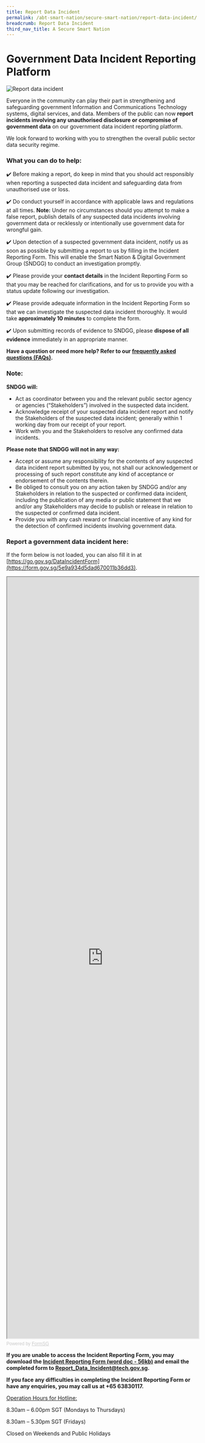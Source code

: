 ```yaml
---
title: Report Data Incident
permalink: /abt-smart-nation/secure-smart-nation/report-data-incident/
breadcrumb: Report Data Incident
third_nav_title: A Secure Smart Nation
---
```

# Government Data Incident Reporting Platform
![Report data incident](/images/RDI.jpg)

Everyone in the community can play their part in strengthening and safeguarding government Information and Communications Technology systems, digital services, and data. Members of the public can now **report incidents involving any unauthorised disclosure or compromise of government data** on our government data incident reporting platform.

We look forward to working with you to strengthen the overall public sector data security regime. 

### What you can do to help:
✔️ Before making a report, do keep in mind that you should act responsibly when reporting a suspected data incident and safeguarding data from unauthorised use or loss.

✔️ Do conduct yourself in accordance with applicable laws and regulations at all times. **Note:** Under no circumstances should you attempt to make a false report, publish details of any suspected data incidents involving government data or recklessly or intentionally use government data for wrongful gain.

✔️ Upon detection of a suspected government data incident, notify us as soon as possible by submitting a report to us by filling in the Incident Reporting Form. This will enable the Smart Nation & Digital Government Group (SNDGG) to conduct an investigation promptly.

✔️ Please provide your **contact details** in the Incident Reporting Form so that you may be reached for clarifications, and for us to provide you with a status update following our investigation.

✔️ Please provide adequate information in the Incident Reporting Form so that we can investigate the suspected data incident thoroughly. It would take **approximately 10 minutes** to complete the form.

✔️ Upon submitting records of evidence to SNDGG, please **dispose of all evidence** immediately in an appropriate manner.

 
**Have a question or need more help? Refer to our [frequently asked questions (FAQs)](/report-data-incident/faq/).**

### **Note:**
**SNDGG will:**
- Act as coordinator between you and the relevant public sector agency or agencies (“Stakeholders”) involved in the suspected data incident.
- Acknowledge receipt of your suspected data incident report and notify the Stakeholders of the suspected data incident; generally within 1 working day from our receipt of your report.
- Work with you and the Stakeholders to resolve any confirmed data incidents.

**Please note that SNDGG will not in any way:**
- Accept or assume any responsibility for the contents of any suspected data incident report submitted by you, not shall our acknowledgement or processing of such report constitute any kind of acceptance or endorsement of the contents therein.
- Be obliged to consult you on any action taken by SNDGG and/or any Stakeholders in relation to the suspected or confirmed data incident, including the publication of any media or public statement that we and/or any Stakeholders may decide to publish or release in relation to the suspected or confirmed data incident.
- Provide you with any cash reward or financial incentive of any kind for the detection of confirmed incidents involving government data.

### **Report a government data incident here:**
If the form below is not loaded, you can also fill it in at [https://go.gov.sg/DataIncidentForm](https://form.gov.sg/5e9a934d5dad670011b36dd3).

<!-- Change the width and height values to suit you best -->
<iframe id="iframe" src="https://form.gov.sg/5e9a934d5dad670011b36dd3" style="width:100%;height:2000px"></iframe>

<div style="font-family:Sans-Serif;font-size:12px;color:#999;opacity:0.5;padding-top:5px">Powered by <a href="https://form.gov.sg" style="color: #999">FormSG</a></div>


**If you are unable to access the Incident Reporting Form, you may download the [Incident Reporting Form (word doc - 56kb)](/files/report-data-incident/government-data-incident-reporting-form.docx) and email the completed form to [Report_Data_Incident@tech.gov.sg](mailto:Report_Data_Incident@tech.gov.sg).**

**If you face any difficulties in completing the Incident Reporting Form or have any enquiries, you may call us at +65 63830117.**

<u>Operation Hours for Hotline:</u>

8.30am – 6.00pm SGT (Mondays to Thursdays)

8.30am – 5.30pm SGT (Fridays)

Closed on Weekends and Public Holidays